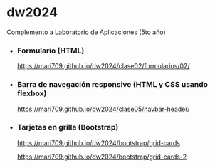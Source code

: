 # dw2024
Complemento a Laboratorio de Aplicaciones (5to año)

- ### Formulario (HTML)
  https://mari709.github.io/dw2024/clase02/formularios/02/
        
- ### Barra de navegación responsive (HTML y CSS usando flexbox)
  https://mari709.github.io/dw2024/clase05/navbar-header/

- ### Tarjetas en grilla (Bootstrap)
  https://mari709.github.io/dw2024/bootstrap/grid-cards
  
  https://mari709.github.io/dw2024/bootstrap/grid-cards-2
